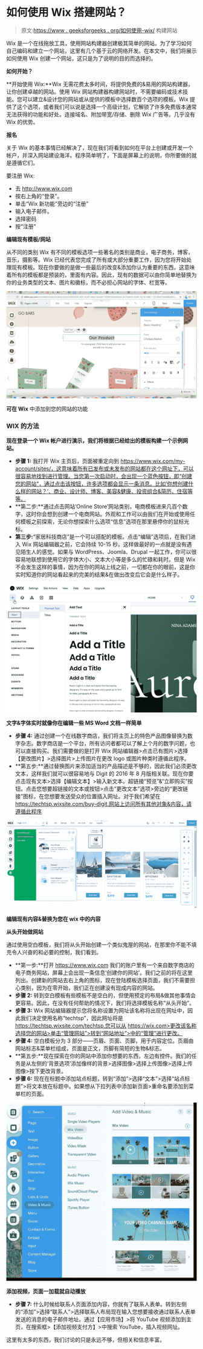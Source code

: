 # 如何使用 Wix 搭建网站？

> 原文:[https://www . geeksforgeeks . org/如何使用-wix/](https://www.geeksforgeeks.org/how-to-build-a-website-using-wix/) 构建网站

Wix 是一个在线拖放工具，使用网站构建器创建极其简单的网站。为了学习如何自己编码和建立一个网站，这里有几个基于云的网络开发。在本文中，我们将展示如何使用 Wix 创建一个网站，这只是为了说明的目的而选择的。

**如何开始？**

**开始使用 Wix:**Wix 无需花费太多时间，将提供免费的&易用的网站构建器，让你创建卓越的网站。使用 Wix 网站构建器构建网站时，不需要编码或技术技能。您可以建立&设计您的网站或从提供的模板中选择数百个选项的模板。Wix 提供了这个选项，或者我们可以说是选择一个高级计划，它解锁了许多免费版本通常无法获得的功能和好处。连接域名、附加带宽/存储、删除 Wix 广告等。几乎没有 Wix 的优势。

**报名**

关于 Wix 的基本事情已经解决了，现在我们将看到如何在平台上创建或开发一个帐户，并深入网站建设海洋。程序简单明了，下面是屏幕上的说明，你所要做的就是遵循它们。

要注册 Wix:

*   去 http://www.wix.com
*   按右上角的“登录”。
*   单击“Wix 新功能”旁边的“注册”
*   输入电子邮件。
*   选择密码
*   按“注册”

**编辑现有模板/网站**

从不同的类别 Wix 有不同的模板选项一些著名的类别是商业，电子商务，博客，音乐，摄影等。Wix 已经代表您完成了所有或大部分重要工作，因为您将开始处理现有模板。现在你要做的是做一些最后的改变&添加你认为重要的东西，这意味着所有的模板都是预装的，里面有内容。因此，现有的数据可以由你简单地替换为你的业务类型的文本、图片和徽标，而不必担心网站的字体、栏宽等。

![](img/e69503f8f06425d1b0d5b654b9219c93.png)

**可在 Wix** 中添加到您的网站的功能

### WIX 的方法

**现在登录一个 Wix 帐户进行演示，我们将根据已经给出的模板构建一个示例网站。**

*   **步骤 1:** 我打开 Wix 主页后，页面被重定向到 https://www.wix.com/my-account/sites/，这意味着所有已发布或未发布的网站都在这个网址下，可以很容易地找到进行管理。当您第一次启动时，会出现一个蓝色按钮，即“创建您的网站”，通过点击该按钮，许多选项都会显示一条消息。比如‘你想创建什么样的网站？’、商业、设计师、博客、美容&健康、投资组合&简历、住宿等等。
*   **第二步:**通过点击网站‘Online Store’网站类别，电商模板进来几百个数字，这时你会想到创建一个电商网站。外观和工作可以由我们在开始或使用任何模板之前探索，无论你想探索什么选项“信息”选项在那里悬停你的鼠标光标。
*   **第三步:**“家居科技商店”是一个可以搭配的模板。点击“编辑”选项后，在我们进入 Wix 网站编辑器之前，它会持续 10-15 秒。这样做最好的一点就是没有遇见陌生人的感觉。如果与 WordPress、Joomla、Drupal 一起工作，你可以很容易地联想到使用它的字体大小、文本大小等是多么的忙碌和耗时。但是 Wix 不会发生这样的事情，因为在你的网站上线之前，一切都在你的眼前，这是你实时知道你的网站看起来的完美的结果&在做出改变后它会是什么样子。

![](img/da1a459bdda59ee90df2cbb173996902.png)

**文字&字体实时就像你在编辑一些 MS Word 文档一样简单**

*   **步骤 4:** 通过创建一个在线数字商店，我们将主页上的特色产品图像替换为数字杂志。数字商店是一个平台，所有访问者都可以了解上个月的数字问题，也可以直接购买。我们需要做的是打开 Wix 网站编辑器>点击已有图片>选择【更改图片】>选择图片>上传图片在更改 logo 或图片种类时遵循此程序。
*   **第五步:**通过替换图片来添加适当的产品描述是不够的，因此我们必须更改文本，这样我们就可以很容易地与 Digit 的 2016 年 8 月版相关联。现在你要点击现有文本>选择【编辑文本】>输入新文本。超链接“预览”&“立即购买”按钮。点击您想要超链接的文本或按钮>点击“更改文本”选项>旁边的“更改链接”图标，在您想要发送受众的位置插入网址。对于我们希望在 https://techtsp.wixsite.com/buy-digit.网站上访问所有其他对象&内容，请遵循此程序

![](img/f2588f892fdb74d6795c9366142a59a2.png)

**编辑现有内容&替换为您在 wix 中的内容**

**从头开始做网站**

通过使用空白模板，我们将从头开始创建一个类似鬼屋的网站，在那里你不能不填充令人兴奋的和必要的控制，我们看到。

*   **第一步:**打开 https://www.wix.com 我们的账户里有一个来自数字商店的电子商务网站，屏幕上会出现一条信息‘创建你的网站’。我们之前的将在这里列出。创建新的网站去右上角的图标，现在登陆模板选择页面，我们不需要担心类别，因为在零开始，我们正在创建没有现成内容的网站。
*   **步骤 2:** 转到空白模板有些模板不是空白的，但使用预定的布局&做其他事情会更容易。因此，在没有任何帮助的情况下，我们将选择模板名称“从头开始”。
*   **步骤 3:** Wix 网站编辑器提示您将名称设置为网址该名称将出现在网址中，因此我们决定使用名称“techtsp”，因此网址将是 https://techtsp.wixsite.com/techtsp.您可以从 https://wix.com>更改该名称选择您的网站>单击“管理网站”>转到“网站地址”>中的“管理”进行更改。
*   **步骤 4:** 空白模板分为 3 部分——页眉、页面、页脚，用于内容定位。页眉由网站标志&菜单栏组成，页面是正文，页脚有简短的生物&标志。
*   **第五步:**现在探索在你的网站中添加你想要的东西，左边有控件。我们的任务是从左侧的‘背景选项’添加像样的背景>选择图像>选择上传图像>选择上传图像>按下更改背景。
*   **步骤 6:** 现在在标题中添加站点标题，转到“添加”>选择“文本”>选择“站点标题”>将文本放在标题中。如果想从下拉列表中添加新页面>重命名要添加到菜单栏的页面。

![](img/f736396bfe4c5a50010fdb047ddbedaf.png)

**添加视频，页面一加载就自动播放**

*   **步骤 7:** 什么时候给联系人页面添加内容，你就有了联系人表单。转到左侧的“添加”>选择“联系人”>选择联系人布局现在输入您想要接收通过联系人表单发送的消息的电子邮件地址。通过【应用市场】>将 YouTube 视频添加到主页，在搜索框>【添加视频支付方】>中搜索 YouTube，插入视频网址。

这里有太多的东西，我们讨论的只是永远不够，但相关和信息丰富。